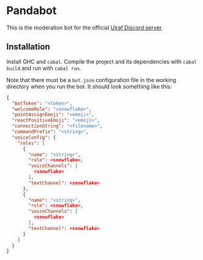 # Pandabot
This is the moderation bot for the official [Ulraf Discord server](http://battlepandas.com/discord).

## Installation

Install GHC and `cabal`. Compile the project and its dependencies with `cabal build` and run with `cabal run`.

Note that there must be a `bot.json` configuration file in the working directory when you run the bot. It should look something like this:

```json
{
  "botToken": "<token>",
  "welcomeRole": "<snowflake>",
  "pointAssignEmoji": "<emoji>",
  "reactPositiveEmoji": "<emoji>",
  "connectionString": "<filename>",
  "commandPrefix": "<string>",
  "voiceConfig": {
    "roles": [
      {
        "name": "<string>",
        "role": <snowflake>,
        "voiceChannels": [
          <snowflake>
        ],
        "textChannel": <snowflake>
      },
      {
        "name": "<string>",
        "role": <snowflake>,
        "voiceChannels": [
          <snowflake>
        ],
        "textChannel": <snowflake>
      }
    ]
  }
}
```